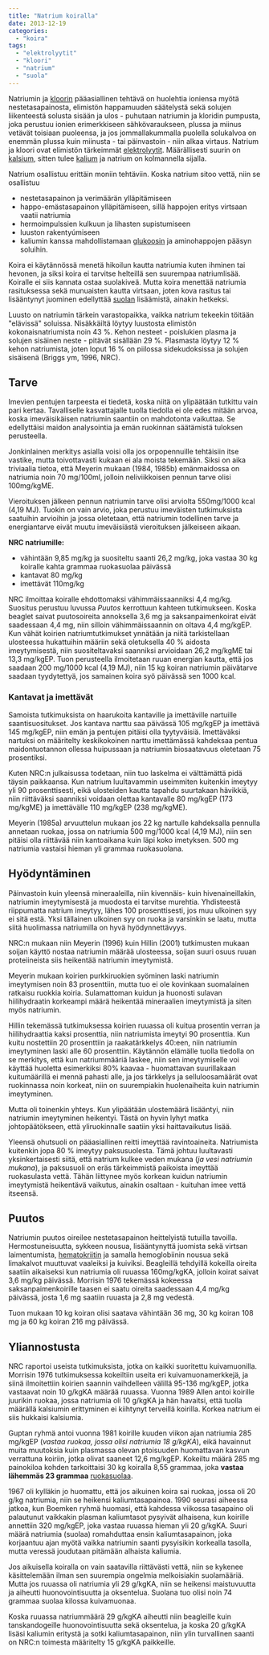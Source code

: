 ```yaml
---
title: "Natrium koiralla"
date: 2013-12-19
categories: 
  - "koira"
tags: 
  - "elektrolyytit"
  - "kloori"
  - "natrium"
  - "suola"
---
```


Natriumin ja [kloorin](https://www.katiska.eu/tieto/koira-tarve-mineraali/kloridi-kloori/) pääasiallinen tehtävä on huolehtia ioniensa myötä nestetasapainosta, elimistön happamuuden säätelystä sekä solujen liikenteestä solusta sisään ja ulos - puhutaan natriumin ja kloridin pumpusta, joka perustuu ionien erimerkkiseen sähkövaraukseen, plussa ja miinus vetävät toisiaan puoleensa, ja jos jommallakummalla puolella solukalvoa on enemmän plussa kuin miinusta - tai päinvastoin - niin alkaa virtaus. Natrium ja kloori ovat elimistön tärkeimmät [elektrolyytit](https://www.katiska.eu/ravitsemus/kivennaisaineet/elektrolyytit/ "Elektrolyytit"). Määrällisesti suurin on [kalsium](https://www.katiska.eu/tieto/kalsium/kalsium/), sitten tulee [kalium](https://www.katiska.eu/tieto/koira-tarve-mineraali/kalium/ "Kalium") ja natrium on kolmannella sijalla.

<!--more-->

Natrium osallistuu erittäin moniin tehtäviin. Koska natrium sitoo vettä, niin se osallistuu

- nestetasapainon ja verimäärän ylläpitämiseen
- happo-emästasapainon ylläpitämiseen, sillä happojen eritys virtsaan vaatii natriumia
- hermoimpulssien kulkuun ja lihasten supistumiseen
- luuston rakentyúmiseen
- kaliumin kanssa mahdollistamaan [glukoosin](https://www.katiska.eu/tieto/hiilihydraatit/hiilihydraatit/) ja aminohappojen pääsyn soluihin.

Koira ei käytännössä menetä hikoilun kautta natriumia kuten ihminen tai hevonen, ja siksi koira ei tarvitse helteillä sen suurempaa natriumlisää. Koiralle ei siis kannata ostaa suolakiveä. Mutta koira menettää natriumia rasituksessa sekä munuaisten kautta virtsaan, joten kova rasitus tai lisääntynyt juominen edellyttää [suolan](https://www.katiska.eu/tieto/koira-ruoka-lisaravinne/suola/) lisäämistä, ainakin hetkeksi.

Luusto on natriumin tärkein varastopaikka, vaikka natrium tekeekin töitään "elävissä" soluissa. Nisäkkäiltä löytyy luustosta elimistön kokonaisnatriumista noin 43 %. Kehon nesteet - poislukien plasma ja solujen sisäinen neste - pitävät sisällään 29 %. Plasmasta löytyy 12 % kehon natriumista, joten loput 16 % on piilossa sidekudoksissa ja solujen sisäisenä (Briggs ym, 1996, NRC).

## Tarve

Imevien pentujen tarpeesta ei tiedetä, koska niitä on ylipäätään tutkittu vain pari kertaa. Tavalliselle kasvattajalle tuolla tiedolla ei ole edes mitään arvoa, koska imeväisikäisen natriumin saantiin on mahdotonta vaikuttaa. Se edellyttäisi maidon analysointia ja emän ruokinnan säätämistä tuloksen perusteella.

Jonkinlainen merkitys asialla voisi olla jos orpopennuille tehtäisiin itse vastike, mutta toivottavasti kukaan ei ala moista tekemään. Siksi on aika triviaalia tietoa, että Meyerin mukaan (1984, 1985b) emänmaidossa on natriumia noin 70 mg/100ml, jolloin neliviikkoisen pennun tarve olisi 100mg/kgME.

Vieroituksen jälkeen pennun natriumin tarve olisi arviolta 550mg/1000 kcal (4,19 MJ). Tuokin on vain arvio, joka perustuu imeväisten tutkimuksista saatuihin arvioihin ja jossa oletetaan, että natriumin todellinen tarve ja energiantarve eivät muutu imeväisiästä vieroituksen jälkeiseen aikaan.

**NRC natriumille:**

- vähintään 9,85 mg/kg ja suositeltu saanti 26,2 mg/kg, joka vastaa 30 kg koiralle kahta grammaa ruokasuolaa päivässä
- kantavat 80 mg/kg
- imettävät 110mg/kg

NRC ilmoittaa koiralle ehdottomaksi vähimmäissaanniksi 4,4 mg/kg. Suositus perustuu luvussa _Puutos_ kerrottuun kahteen tutkimukseen. Koska beaglet saivat puutosoireita annoksella 3,6 mg ja saksanpaimenkoirat eivät saadessaan 4,4 mg, niin silloin vähimmäissaannin on oltava 4,4 mg/kgEP. Kun vähät koirien natriumtutkimukset ynnätään ja niitä tarkistellaan ulosteessa hukattuihin määriin sekä oletuksella 40 % aidosta imeytymisestä, niin suositeltavaksi saanniksi arvioidaan 26,2 mg/kgME tai 13,3 mg/kgEP. Tuon perusteella ilmoitetaan ruuan energian kautta, että jos saadaan 200 mg/1000 kcal (4,19 MJ), niin 15 kg koiran natriumin päivätarve saadaan tyydytettyä, jos samainen koira syö päivässä sen 1000 kcal.

### Kantavat ja imettävät

Samoista tutkimuksista on haarukoita kantaville ja imettäville nartuille saantisuositukset. Jos kantava narttu saa päivässä 105 mg/kgEP ja imettävä 145 mg/kgEP, niin emän ja pentujen pitäisi olla tyytyväisiä. Imettäväksi nartuksi on määritelty keskikokoinen narttu imettämässä kahdeksaa pentua maidontuotannon ollessa huipussaan ja natriumin biosaatavuus oletetaan 75 prosentiksi.

Kuten NRC:n julkaisussa todetaan, niin tuo laskelma ei välttämättä pidä täysin paikkaansa. Kun natrium luultavammin useimmiten kuitenkin imeytyy yli 90 prosenttisesti, eikä ulosteiden kautta tapahdu suurtakaan hävikkiä, niin riittäväksi saanniksi voidaan olettaa kantavalle 80 mg/kgEP (173 mg/kgME) ja imettävälle 110 mg/kgEP (238 mg/kgME).

Meyerin (1985a) arvuuttelun mukaan jos 22 kg nartulle kahdeksalla pennulla annetaan ruokaa, jossa on natriumia 500 mg/1000 kcal (4,19 MJ), niin sen pitäisi olla riittävää niin kantoaikana kuin läpi koko imetyksen. 500 mg natriumia vastaisi hieman yli grammaa ruokasuolana.

## Hyödyntäminen

Päinvastoin kuin yleensä mineraaleilla, niin kivennäis- kuin hivenaineillakin, natriumin imeytymisestä ja muodosta ei tarvitse murehtia. Yhdisteestä riippumatta natrium imeytyy, lähes 100 prosenttisesti, jos muu ulkoinen syy ei sitä estä. Yksi tällainen ulkoinen syy on ruoka ja varsinkin se laatu, mutta siitä huolimassa natriumilla on hyvä hyödynnettävyys.

NRC:n mukaan niin Meyerin (1996) kuin Hillin (2001) tutkimusten mukaan soijan käyttö nostaa natriumin määrää ulosteessa, soijan suuri osuus ruuan proteiineista siis heikentää natriumin imeytymistä.

Meyerin mukaan koirien purkkiruokien syöminen laski natriumin imeytymisen noin 83 prosenttiin, mutta tuo ei ole kovinkaan suomalainen ratkaisu ruokkia koiria. Sulamattoman kuidun ja huonosti sulavan hiilihydraatin korkeampi määrä heikentää mineraalien imeytymistä ja siten myös natriumin.

Hillin tekemässä tutkimuksessa koirien ruuassa oli kuitua prosentin verran ja hiilihydraattia kaksi prosenttia, niin natriumista imeytyi 90 prosenttia. Kun kuitu nostettiin 20 prosenttiin ja raakatärkkelys 40:een, niin natriumin imeytyminen laski alle 60 prosenttiin. Käytännön elämälle tuolla tiedolla on se merkitys, että kun natriummääriä laskee, niin sen imeytymiselle voi käyttää huoletta esimerkiksi 80% kaavaa - huomattavan suurillakaan kuitumäärillä ei mennä pahasti alle, ja jos tärkkelys ja selluloosamäärät ovat ruokinnassa noin korkeat, niin on suurempiakin huolenaiheita kuin natriumin imeytyminen.

Mutta oli toinenkin yhteys. Kun ylipäätään ulostemäärä lisääntyi, niin natriumin imeytyminen heikentyi. Tästä on hyvin lyhyt matka johtopäätökseen, että yliruokinnalle saatiin yksi haittavaikutus lisää.

Yleensä ohutsuoli on pääasiallinen reitti imeyttää ravintoaineita. Natriumista kuitenkin jopa 80 % imeytyy paksusuolesta. Tämä johtuu luultavasti yksinkertaisesti siitä, että natrium kulkee veden mukana (_ja vesi natriumin mukana_), ja paksusuoli on eräs tärkeimmistä paikoista imeyttää ruokasulasta vettä. Tähän liittynee myös korkean kuidun natriumin imeytymistä heikentävä vaikutus, ainakin osaltaan - kuituhan imee vettä itseensä.

## Puutos

Natriumin puutos oireilee nestetasapainon heittelyistä tutuilla tavoilla. Hermostuneisuutta, sykkeen nousua, lisääntynyttä juomista sekä virtsan laimentumista, [hematokriitin](https://www.katiska.eu/tieto/veri/veri/ "Pieni verenkuva") ja samalla hemoglobiinin nousua sekä limakalvot muuttuvat vaaleiksi ja kuiviksi. Beagleillä tehdyillä kokeilla oireita saatiin aikaiseksi kun natriumia oli ruuassa 160mg/kgKA, jolloin koirat saivat 3,6 mg/kg päivässä. Morrisin 1976 tekemässä kokeessa saksanpaimenkoirille taasen ei saatu oireita saadessaan 4,4 mg/kg päivässä, josta 1,6 mg saatiin ruuasta ja 2,8 mg vedestä.

Tuon mukaan 10 kg koiran olisi saatava vähintään 36 mg, 30 kg koiran 108 mg ja 60 kg koiran 216 mg päivässä.

## Yliannostusta

NRC raportoi useista tutkimuksista, jotka on kaikki suoritettu kuivamuonilla. Morrisin 1976 tutkimuksessa kokeiltiin useita eri kuivamuonamerkkejä, ja siinä ilmoitettiin koirien saannin vaihdelleen välillä 95-136 mg/kgEP, jotka vastaavat noin 10 g/kgKA määrää ruuassa. Vuonna 1989 Allen antoi koirille juurikin ruokaa, jossa natriumia oli 10 g/kgKA ja hän havaitsi, että tuolla määrällä kalsiumin erittyminen ei kiihtynyt terveillä koirilla. Korkea natrium ei siis hukkaisi kalsiumia.

Guptan ryhmä antoi vuonna 1981 koirille kuuden viikon ajan natriumia 285 mg/kgEP (_vastaa ruokaa, jossa olisi natriumia 18 g/kgKA_), eikä havainnut muita muutoksia kuin plasmassa olevan ptoisuuden huomattavan kasvun verrattuna koiriin, jotka olivat saaneet 12,6 mg/kgEP. Kokeiltu määrä 285 mg painokiloa kohden tarkoittaisi 30 kg koiralla 8,55 grammaa, joka **vastaa lähemmäs 23 grammaa** [ruokasuolaa](https://www.katiska.eu/tieto/koira-ruoka-lisaravinne/suola/ "Suola").

1967 oli kylläkin jo huomattu, että jos aikuinen koira sai ruokaa, jossa oli 20 g/kg natriumia, niin se heikensi kaliumtasapainoa. 1990 seurasi aiheessa jatkoa, kun Boemken ryhmä huomasi, että kahdessa viikossa tasapaino oli palautunut vaikkakin plasman kaliumtasot pysyivät alhaisena, kun koirille annettiin 320 mg/kgEP, joka vastaa ruuassa hieman yli 20 g/kgKA. Suuri määrä natriumia (suolaa) romahduttaa ensin kaliumtasapainon, joka korjaantuu ajan myötä vaikka natriumin saanti pysyisikin korkealla tasolla, mutta veressä joudutaan pitämään alhaista kaliumia.

Jos aikuisella koiralla on vain saatavilla riittävästi vettä, niin se kykenee käsittelemään ilman sen suurempia ongelmia melkoisiakin suolamääriä. Mutta jos ruuassa oli natriumia yli 29 g/kgKA, niin se heikensi maistuvuutta ja aiheutti huonovointisuutta ja oksentelua. Suolana tuo olisi noin 74 grammaa suolaa kilossa kuivamuonaa.

Koska ruuassa natriummäärä 29 g/kgKA aiheutti niin beagleille kuin tanskandogeille huonovointisuutta sekä oksentelua, ja koska 20 g/kgKA lisäsi kaliumin eritystä ja sotki kaliumtasapainon, niin ylin turvallinen saanti on NRC:n toimesta määritelty 15 g/kgKA paikkeille.
